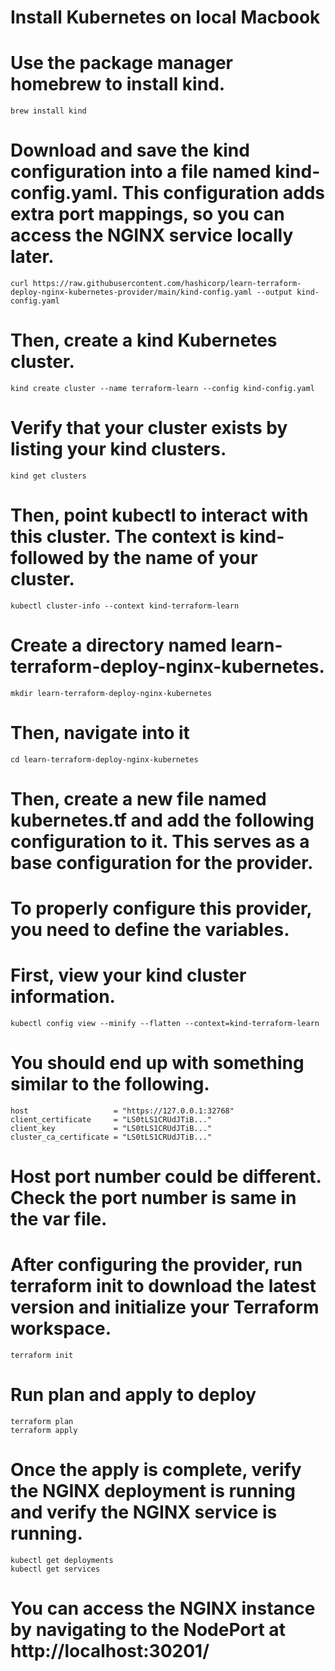 # Install Kubernetes on local Macbook

# Use the package manager homebrew to install kind.
```
brew install kind
```

# Download and save the kind configuration into a file named kind-config.yaml. This configuration adds extra port mappings, so you can access the NGINX service locally later.
```
curl https://raw.githubusercontent.com/hashicorp/learn-terraform-deploy-nginx-kubernetes-provider/main/kind-config.yaml --output kind-config.yaml
```

# Then, create a kind Kubernetes cluster.
```
kind create cluster --name terraform-learn --config kind-config.yaml
```

# Verify that your cluster exists by listing your kind clusters.
```
kind get clusters
```

# Then, point kubectl to interact with this cluster. The context is kind- followed by the name of your cluster.
```
kubectl cluster-info --context kind-terraform-learn
```

# Create a directory named learn-terraform-deploy-nginx-kubernetes.
```
mkdir learn-terraform-deploy-nginx-kubernetes
```

# Then, navigate into it
```
cd learn-terraform-deploy-nginx-kubernetes
```

# Then, create a new file named kubernetes.tf and add the following configuration to it. This serves as a base configuration for the provider.

# To properly configure this provider, you need to define the variables.

# First, view your kind cluster information.
```
kubectl config view --minify --flatten --context=kind-terraform-learn
```

# You should end up with something similar to the following.
```
host                   = "https://127.0.0.1:32768"
client_certificate     = "LS0tLS1CRUdJTiB..."
client_key             = "LS0tLS1CRUdJTiB..."
cluster_ca_certificate = "LS0tLS1CRUdJTiB..."
```

# Host port number could be different. Check the port number is same in the var file.

# After configuring the provider, run terraform init to download the latest version and initialize your Terraform workspace.
```
terraform init
```

# Run plan and apply to deploy
```
terraform plan
terraform apply
```

# Once the apply is complete, verify the NGINX deployment is running and verify the NGINX service is running.
```
kubectl get deployments
kubectl get services
```

# You can access the NGINX instance by navigating to the NodePort at http://localhost:30201/